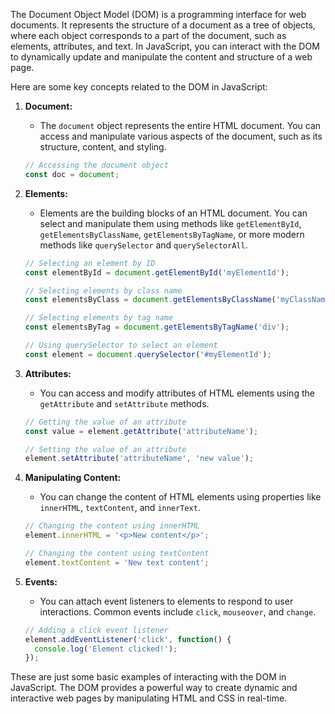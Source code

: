 The Document Object Model (DOM) is a programming interface for web documents. It represents the structure of a document as a tree of objects, where each object corresponds to a part of the document, such as elements, attributes, and text. In JavaScript, you can interact with the DOM to dynamically update and manipulate the content and structure of a web page.

Here are some key concepts related to the DOM in JavaScript:

1. **Document:**
   - The `document` object represents the entire HTML document. You can access and manipulate various aspects of the document, such as its structure, content, and styling.

   ```javascript
   // Accessing the document object
   const doc = document;
   ```

2. **Elements:**
   - Elements are the building blocks of an HTML document. You can select and manipulate them using methods like `getElementById`, `getElementsByClassName`, `getElementsByTagName`, or more modern methods like `querySelector` and `querySelectorAll`.

   ```javascript
   // Selecting an element by ID
   const elementById = document.getElementById('myElementId');

   // Selecting elements by class name
   const elementsByClass = document.getElementsByClassName('myClassName');

   // Selecting elements by tag name
   const elementsByTag = document.getElementsByTagName('div');

   // Using querySelector to select an element
   const element = document.querySelector('#myElementId');
   ```

3. **Attributes:**
   - You can access and modify attributes of HTML elements using the `getAttribute` and `setAttribute` methods.

   ```javascript
   // Getting the value of an attribute
   const value = element.getAttribute('attributeName');

   // Setting the value of an attribute
   element.setAttribute('attributeName', 'new value');
   ```

4. **Manipulating Content:**
   - You can change the content of HTML elements using properties like `innerHTML`, `textContent`, and `innerText`.

   ```javascript
   // Changing the content using innerHTML
   element.innerHTML = '<p>New content</p>';

   // Changing the content using textContent
   element.textContent = 'New text content';
   ```

5. **Events:**
   - You can attach event listeners to elements to respond to user interactions. Common events include `click`, `mouseover`, and `change`.

   ```javascript
   // Adding a click event listener
   element.addEventListener('click', function() {
     console.log('Element clicked!');
   });
   ```

These are just some basic examples of interacting with the DOM in JavaScript. The DOM provides a powerful way to create dynamic and interactive web pages by manipulating HTML and CSS in real-time.

